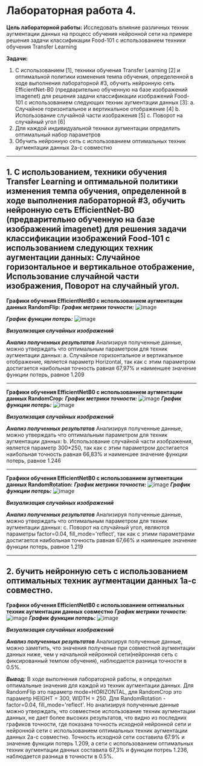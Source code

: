 # Лабораторная работа 4.

**Цель лабораторной работы:**  Исследовать влияние различных техник аугментации
данных на процесс обучения нейронной сети на примере решения задачи классификации
Food-101 с использованием техники обучения Transfer Learning

**Задачи:**

1. С использованием [1], техники обучения Transfer Learning [2] и оптимальной
политики изменения темпа обучения, определенной в ходе выполнения
лабораторной #3, обучить нейронную сеть EfficientNet-B0 (предварительно
обученную на базе изображений imagenet) для решения задачи классификации
изображений Food-101 с использованием следующих техник аугментации данных [3]:
    a. Случайное горизонтальное и вертикальное отображение [4]
    b. Использование случайной части изображения [5]
    c. Поворот на случайный угол [6]
2. Для каждой индивидуальной техники аугментации определить оптимальный набор
параметров
3. Обучить нейронную сеть с использованием оптимальных техник аугментации
данных 2a-с совместно
<hr/>


## 1. С использованием, техники обучения Transfer Learning и оптимальной политики изменения темпа обучения, определенной в ходе выполнения лабораторной #3, обучить нейронную сеть EfficientNet-B0 (предварительно обученную на базе изображений imagenet) для решения задачи классификации изображений Food-101 с использованием следующих техник аугментации данных: Случайное горизонтальное и вертикальное отображение, Использование случайной части изображения, Поворот на случайный угол. ##


**Графики обучения EfficientNetB0 с использованием аугментации данных RandomFlip:**
***График метрики точности:***
![image](https://user-images.githubusercontent.com/56519328/117620529-38fa0280-b179-11eb-99e7-a455d3b72c8b.png)

***График функции потерь:***
![image](https://user-images.githubusercontent.com/56519328/117620614-50d18680-b179-11eb-8fdb-114f32935762.png)


***Визуализация случайных изображений***


***Анализ полученных результатов***
Анализируя полученные данные, можно утверждать что оптимальным параметром для техник аугментации данных: a. Случайное горизонтальное и вертикальное отображение, является параметр Horizontal, так как с этим параметром достигается наибольная точность равная 67,97% и наименшее значение функции потерь, равное 1.209
<hr/>



**Графики обучения EfficientNetB0 с использованием аугментации данных RandomСrop:**
***График метрики точности:***
![image](https://user-images.githubusercontent.com/56519328/117627583-fb997300-b180-11eb-91c3-179d210bca6b.png)
***График функции потерь:***
![image](https://user-images.githubusercontent.com/56519328/117621491-57143280-b17a-11eb-84a7-b860092158a4.png)


***Визуализация случайных изображений***


***Анализ полученных результатов***
Анализируя полученные данные, можно утверждать что оптимальным параметром для техник аугментации данных: b. Использование случайной части изображения, является параметр 300*250, так как с этим параметром достигается наибольная точность равная 66,83% и наименшее значение функции потерь, равное 1.246
<hr/>



**Графики обучения EfficientNetB0 с использованием аугментации данных RandomRotation:**
***График метрики точности:***
![image](https://user-images.githubusercontent.com/56519328/117623817-ede1ee80-b17c-11eb-9fee-6a9561b6ba56.png)
***График функции потерь:***
![image](https://user-images.githubusercontent.com/56519328/117623897-fe926480-b17c-11eb-988a-765ccb741958.png)

***Визуализация случайных изображений***


***Анализ полученных результатов***
Анализируя полученные данные, можно утверждать что оптимальным параметром для техник аугментации данных: c. Поворот на случайный угол, являются параметры factor=0.04, fill_mode='reflect', так как с этими параметрами достигается наибольная точность равная 67,66% и наименшее значение функции потерь, равное 1.219
<hr/>


## 2. бучить нейронную сеть с использованием оптимальных техник аугментации данных 1a-с совместно. ##

**Графики обучения EfficientNetB0 с использованием оптимальных техник аугментации данных совместно**
***График метрики точности:***
![image](https://user-images.githubusercontent.com/56519328/117626321-a5780000-b17f-11eb-9ac9-3fd1b350021a.png)
***График функции потерь:***
![image](https://user-images.githubusercontent.com/56519328/117626378-b6287600-b17f-11eb-8226-528ea8d4c142.png)

***Визуализация случайных изображений***


***Анализ полученных результатов***
Анализируя полученные данные, можно заметить, что значения полученые при совместной аугментации данных ниже, чем у начальной нейронной сети(нейронная сеть с  фиксированный темпом обучения), наблюдается разница точности в 0.5%.


***Вывод:***
В ходе выполнения лабораторной работы, я определил оптимальные значения для каждой из техник аугментации данных. Для RandomFlip это параметр mode=HORIZONTAL, для RandomCrop это параметр HEIGHT = 300, WIDTH = 250. Для RandomRotation - factor=0.04, fill_mode='reflect'. Но анализируя полученные данные можно утверждать, что совместное использование техник аугментации данных, не дает более высоких результатов, что видно из последних графиков точности, где показана точность исходной нейронной сети и нейронной сети с использованием оптимальных техник аугментации данных 2a-с совместно. Точность исходной сети составила 67.9% и значение функции потерь 1.209, а сети с использованием оптимальных техник аугментации данных составила 67,3% и функции потреь 1.236, наблюдается разница в точности в 0.5%.
